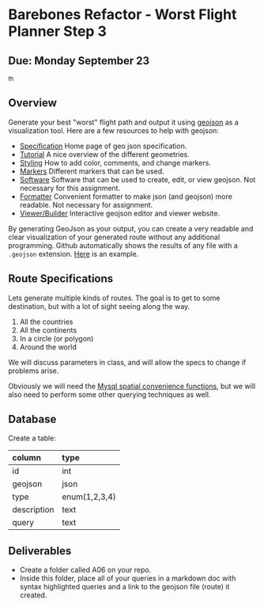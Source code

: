 # Barebones Refactor - Worst Flight Planner Step 3

## Due: Monday September 23

<sup>th</sup>

## Overview

Generate your best "worst" flight path and output it using [geojson](https://geojson.org/) as a visualization tool. Here are a few resources to help with geojson:

- [Specification](https://geojson.org/) Home page of geo json specification.
- [Tutorial](https://medium.com/@sumit.arora/what-is-geojson-geojson-basics-visualize-geojson-open-geojson-using-qgis-open-geojson-3432039e336d) A nice overview of the different geometries.
- [Styling](https://github.com/mapbox/simplestyle-spec/tree/master/1.1.0) How to add color, comments, and change markers.
- [Markers](https://gis.stackexchange.com/questions/219241/list-of-available-marker-symbols) Different markers that can be used.
- [Software](https://github.com/tmcw/awesome-geojson) Software that can be used to create, edit, or view geojson. Not necessary for this assignment.
- [Formatter](https://jsonformatter.curiousconcept.com/) Convenient formatter to make json (and geojson) more readable. Not necessary for assignment.
- [Viewer/Builder](http://geojson.io) Interactive geojson editor and viewer website.

By generating GeoJson as your output, you can create a very readable and clear visualization of your generated route without any additional programming. Github automatically shows the results of any file with a `.geojson` extension. [Here](https://github.com/rugbyprof/5303-Adv-Database/blob/master/Resources/04_GeoJsonExample/example.geojson) is an example.

## Route Specifications

Lets generate multiple kinds of routes. The goal is to get to some destination, but with a lot of sight seeing along the way.

1. All the countries
2. All the continents
3. In a circle (or polygon)
4. Around the world

We will discuss parameters in class, and will allow the specs to change if problems arise.

Obviously we will need the [Mysql spatial convenience functions](https://dev.mysql.com/doc/refman/5.7/en/spatial-convenience-functions.html), but we will also need to perform some other querying techniques as well.

## Database

Create a table:

column      | type
:---------- | :------------
id          | int
geojson     | json
type        | enum(1,2,3,4)
description | text
query       | text

## Deliverables

- Create a folder called A06 on your repo.
- Inside this folder, place all of your queries in a markdown doc with syntax highlighted queries and a link to the geojson file (route) it created.


